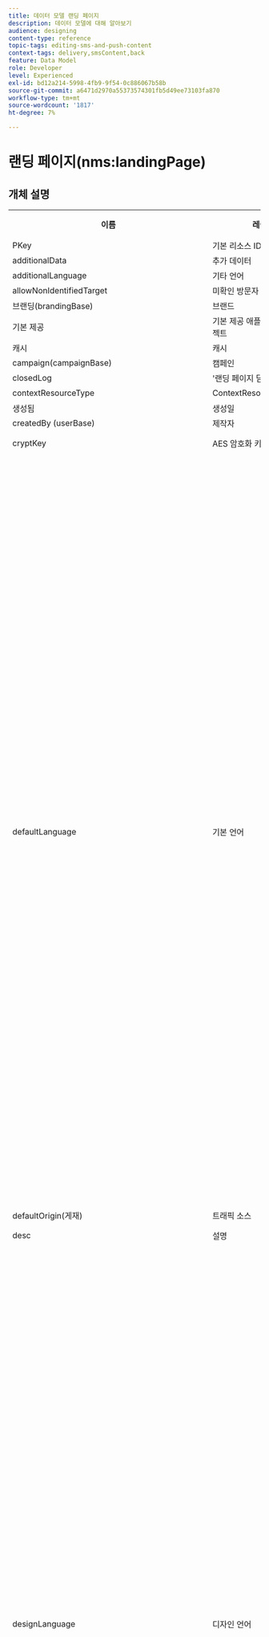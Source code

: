 ```yaml
---
title: 데이터 모델 랜딩 페이지
description: 데이터 모델에 대해 알아보기
audience: designing
content-type: reference
topic-tags: editing-sms-and-push-content
context-tags: delivery,smsContent,back
feature: Data Model
role: Developer
level: Experienced
exl-id: bd12a214-5998-4fb9-9f54-0c886067b58b
source-git-commit: a6471d2970a55373574301fb5d49ee73103fa870
workflow-type: tm+mt
source-wordcount: '1817'
ht-degree: 7%

---
```


# 랜딩 페이지(nms:landingPage)

## 개체 설명

<table>
      <tr>
         <th>이름</th>
         <th>레이블</th>
         <th>유형(길이)</th>
         <th>열거 값</th>
      </tr>
      <tr>
         <td>PKey</td>
         <td>기본 리소스 ID</td>
         <td>문자열 </td>
         <td> </td>
      </tr>
      <tr>
         <td>additionalData</td>
         <td>추가 데이터</td>
         <td>컬렉션 </td>
         <td> </td>
      </tr>
      <tr>
         <td>additionalLanguage</td>
         <td>기타 언어</td>
         <td>항목 </td>
         <td> </td>
      </tr>
      <tr>
         <td>allowNonIdentifiedTarget</td>
         <td>미확인 방문자 승인</td>
         <td>부울 </td>
         <td> </td>
      </tr>
      <tr>
         <td>브랜딩(brandingBase)</td>
         <td>브랜드</td>
         <td>링크 </td>
         <td> </td>
      </tr>
      <tr>
         <td>기본 제공</td>
         <td>기본 제공 애플리케이션 오브젝트</td>
         <td>부울 </td>
         <td> </td>
      </tr>
      <tr>
         <td>캐시</td>
         <td>캐시</td>
         <td>문자열 </td>
         <td> </td>
      </tr>
      <tr>
         <td>campaign(campaignBase)</td>
         <td>캠페인</td>
         <td>링크 </td>
         <td> </td>
      </tr>
      <tr>
         <td>closedLog</td>
         <td>'랜딩 페이지 닫힘' 로그</td>
         <td>문자열 </td>
         <td> </td>
      </tr>
      <tr>
         <td>contextResourceType</td>
         <td>ContextResourceType</td>
         <td>문자열 </td>
         <td> </td>
      </tr>
      <tr>
         <td>생성됨</td>
         <td>생성일</td>
         <td>일자 </td>
         <td> </td>
      </tr>
      <tr>
         <td>createdBy (userBase)</td>
         <td>제작자</td>
         <td>링크 </td>
         <td> </td>
      </tr>
      <tr>
         <td>cryptKey</td>
         <td>AES 암호화 키</td>
         <td>문자열(64)</td>
         <td> </td>
      </tr>
      <tr>
         <td>defaultLanguage</td>
         <td>기본 언어</td>
         <td>열거형(문자열)(255)</td>
         <td>
            <ul>
               <li>그리스어 - 엘 - 엘</li>
               <li>영어 - en - en</li>
               <li>중국어 - zh - zh</li>
               <li>프랑스어(프랑스) - fr_FR - fr_FR</li>
               <li>베트남어 - vi - vi</li>
               <li>포르투갈어(포르투갈) - pt_PT - pt_PT</li>
               <li>이탈리아어(이탈리아) - it_IT - it_IT</li>
               <li>이탈리아어 - it - it</li>
               <li>네덜란드어(벨기에) - nl_BE - nl_BE</li>
               <li>노르웨이어(노르웨이) - no_NO - no_NO</li>
               <li>네덜란드어(네덜란드) - nl_NL - nl_NL</li>
               <li>아랍어 - ar - ar</li>
               <li>영어(미국) - en_US - en_US</li>
               <li>아일랜드어 - ga - ga</li>
               <li>체코어 - cs - cs</li>
               <li>에스토니아어 - et - et</li>
               <li>인도네시아어 - id - id</li>
               <li>스페인어 - es - es</li>
               <li>러시아 - ru - ru</li>
               <li>네덜란드어 - nl - nl</li>
               <li>왈롱 - wa - wa</li>
               <li>포르투갈어 - pt - pt</li>
               <li>프랑스어(벨기에) - fr_BE - fr_BE</li>
               <li>라트비아어 - lv - lv</li>
               <li>리투아니아어 - lt - lt</li>
               <li>태국어 - 목 - 목</li>
               <li>영어(영국) - en_GB - en_GB</li>
               <li>프랑스어 - fr - fr</li>
               <li>포르투갈어(브라질) - pt_BR - pt_BR</li>
               <li>독일어 - de - de</li>
               <li>덴마크어 - da - da</li>
               <li>핀란드어 - fi - fi</li>
               <li>헝가리어 - hu - hu</li>
               <li>스웨덴어(핀란드) - sv_FI - sv_FI</li>
               <li>일본어 - ja - ja</li>
               <li>히브리어 - 그</li>
               <li>한국어 - ko - ko</li>
               <li>스웨덴어 - sv</li>
               <li>스웨덴 (스웨덴어) - sv_SE - sv_SE</li>
               <li>슬로바키아어 - sk - sk</li>
               <li>몰타어 - mt - mt</li>
               <li>이탈리아어(스위스) - it_CH - it_CH</li>
               <li>폴란드어 - pl - pl</li>
               <li>슬로베니아 - sl - sl</li>
               <li>잘못된 값 - __Invalid_value__ - __Invalid_value__</li>
            </ul>
         </td>
      </tr>
      <tr>
         <td>defaultOrigin(게재)</td>
         <td>트래픽 소스</td>
         <td>링크 </td>
         <td> </td>
      </tr>
      <tr>
         <td>desc</td>
         <td>설명</td>
         <td>문자열(512)</td>
         <td> </td>
      </tr>
      <tr>
         <td>designLanguage</td>
         <td>디자인 언어</td>
         <td>열거형(문자열)(255)</td>
         <td>
            <ul>
               <li>그리스어 - 엘 - 엘</li>
               <li>영어 - en - en</li>
               <li>중국어 - zh - zh</li>
               <li>프랑스어(프랑스) - fr_FR - fr_FR</li>
               <li>베트남어 - vi - vi</li>
               <li>포르투갈어(포르투갈) - pt_PT - pt_PT</li>
               <li>이탈리아어(이탈리아) - it_IT - it_IT</li>
               <li>이탈리아어 - it - it</li>
               <li>네덜란드어(벨기에) - nl_BE - nl_BE</li>
               <li>노르웨이어(노르웨이) - no_NO - no_NO</li>
               <li>네덜란드어(네덜란드) - nl_NL - nl_NL</li>
               <li>아랍어 - ar - ar</li>
               <li>영어(미국) - en_US - en_US</li>
               <li>아일랜드어 - ga - ga</li>
               <li>체코어 - cs - cs</li>
               <li>에스토니아어 - et - et</li>
               <li>인도네시아어 - id - id</li>
               <li>스페인어 - es - es</li>
               <li>러시아 - ru - ru</li>
               <li>네덜란드어 - nl - nl</li>
               <li>왈롱 - wa - wa</li>
               <li>포르투갈어 - pt - pt</li>
               <li>프랑스어(벨기에) - fr_BE - fr_BE</li>
               <li>라트비아어 - lv - lv</li>
               <li>리투아니아어 - lt - lt</li>
               <li>태국어 - 목 - 목</li>
               <li>영어(영국) - en_GB - en_GB</li>
               <li>프랑스어 - fr - fr</li>
               <li>포르투갈어(브라질) - pt_BR - pt_BR</li>
               <li>독일어 - de - de</li>
               <li>덴마크어 - da - da</li>
               <li>핀란드어 - fi - fi</li>
               <li>헝가리어 - hu - hu</li>
               <li>스웨덴어(핀란드) - sv_FI - sv_FI</li>
               <li>일본어 - ja - ja</li>
               <li>히브리어 - 그</li>
               <li>한국어 - ko - ko</li>
               <li>스웨덴어 - sv</li>
               <li>스웨덴 (스웨덴어) - sv_SE - sv_SE</li>
               <li>슬로바키아어 - sk - sk</li>
               <li>몰타어 - mt - mt</li>
               <li>이탈리아어(스위스) - it_CH - it_CH</li>
               <li>폴란드어 - pl - pl</li>
               <li>슬로베니아 - sl - sl</li>
               <li>잘못된 값 - __Invalid_value__ - __Invalid_value__</li>
            </ul>
         </td>
      </tr>
      <tr>
         <td>dynamicService</td>
         <td>다이내믹 서비스</td>
         <td>부울 </td>
         <td> </td>
      </tr>
      <tr>
         <td>종료</td>
         <td>만료일</td>
         <td>일자 </td>
         <td> </td>
      </tr>
      <tr>
         <td>errorContextResourceType</td>
         <td>ErrorContextResourceType</td>
         <td>문자열 </td>
         <td> </td>
      </tr>
      <tr>
         <td>errorPage</td>
         <td>오류 페이지</td>
         <td>항목 </td>
         <td> </td>
      </tr>
      <tr>
         <td>geoUnit(geoUnitBase)</td>
         <td>지리적 단위</td>
         <td>링크 </td>
         <td> </td>
      </tr>
      <tr>
         <td>htmlPage</td>
         <td>페이지</td>
         <td>컬렉션 </td>
         <td> </td>
      </tr>
      <tr>
         <td>identificationByUrlParam</td>
         <td>URL 매개 변수로 식별</td>
         <td>부울 </td>
         <td> </td>
      </tr>
      <tr>
         <td>inactiveUrlRedirection</td>
         <td>리디렉션 URL</td>
         <td>문자열(4096)</td>
         <td> </td>
      </tr>
      <tr>
         <td>isExternal</td>
         <td>외부 리소스임</td>
         <td>부울 </td>
         <td> </td>
      </tr>
      <tr>
         <td>isTemplate</td>
         <td>템플릿</td>
         <td>부울 </td>
         <td> </td>
      </tr>
      <tr>
         <td>작업</td>
         <td>작업</td>
         <td>컬렉션 </td>
         <td> </td>
      </tr>
      <tr>
         <td>작업 로그</td>
         <td>로그</td>
         <td>컬렉션 </td>
         <td> </td>
      </tr>
      <tr>
         <td>레이블</td>
         <td>레이블</td>
         <td>문자열(128)</td>
         <td> </td>
      </tr>
      <tr>
         <td>마지막 수정일</td>
         <td>마지막 수정일</td>
         <td>일자 </td>
         <td> </td>
      </tr>
      <tr>
         <td>loadingFilter(queryFilterBase)</td>
         <td>키 로드 중</td>
         <td>링크 </td>
         <td> </td>
      </tr>
      <tr>
         <td>loadingFilterMapping</td>
         <td>로드 키의 매개 변수</td>
         <td>컬렉션 </td>
         <td> </td>
      </tr>
      <tr>
         <td>logicalStatus</td>
         <td>실행 상태</td>
         <td>열거형(문자열)(255)</td>
         <td>
            <ul>
               <li>진행 중 - 시작됨 - 시작됨</li>
               <li>편집 - 편집 - 편집</li>
               <li>완료됨 - 완료됨 - 완료됨</li>
               <li>경고 - 경고 - 경고</li>
               <li>오류 - 오류 - 오류</li>
               <li>잘못된 값 - __Invalid_value__ - __Invalid_value__</li>
            </ul>
         </td>
      </tr>
      <tr>
         <td>messageAction</td>
         <td>메시지 보내기 시작</td>
         <td>부울 </td>
         <td> </td>
      </tr>
      <tr>
         <td>messageActionDelivery(deliveryMCTemplateBase)</td>
         <td>트랜잭션 메시지</td>
         <td>링크 </td>
         <td> </td>
      </tr>
      <tr>
         <td>modifiedBy(userBase)</td>
         <td>수정자</td>
         <td>링크 </td>
         <td> </td>
      </tr>
      <tr>
         <td>이름</td>
         <td>ID</td>
         <td>문자열(64)</td>
         <td> </td>
      </tr>
      <tr>
         <td>orgUnit(orgUnitBase)</td>
         <td>조직 유닛</td>
         <td>링크 </td>
         <td> </td>
      </tr>
      <tr>
         <td>미리 채우기</td>
         <td>방문자 데이터 미리 로드</td>
         <td>부울 </td>
         <td> </td>
      </tr>
      <tr>
         <td>프로그램(programBase)</td>
         <td>프로그램</td>
         <td>링크 </td>
         <td> </td>
      </tr>
      <tr>
         <td>publicUrl</td>
         <td>공개 URL</td>
         <td>문자열 </td>
         <td> </td>
      </tr>
      <tr>
         <td>발행일</td>
         <td>게시일</td>
         <td>일자 </td>
         <td> </td>
      </tr>
      <tr>
         <td>조정 필터(queryFilterBase)</td>
         <td>조정 키</td>
         <td>링크 </td>
         <td> </td>
      </tr>
      <tr>
         <td>조정 필터 매핑</td>
         <td>조정 키 매개 변수</td>
         <td>컬렉션 </td>
         <td> </td>
      </tr>
      <tr>
         <td>reconciliationUpdateStrategy</td>
         <td>전략 업데이트</td>
         <td>열거형(바이트) </td>
         <td>
            <ul>
               <li>업데이트 - updateTarget - 1</li>
               <li>승인되지 않음 - 승인되지 않음 - 0</li>
               <li>잘못된 값 - __Invalid_value__ - __Invalid_value__</li>
            </ul>
         </td>
      </tr>
      <tr>
         <td>서비스(serviceBase)</td>
         <td>구독 서비스</td>
         <td>링크 </td>
         <td> </td>
      </tr>
      <tr>
         <td>specificAction</td>
         <td>특정 작업</td>
         <td>열거형(바이트) </td>
         <td>
            <ul>
               <li>블랙리스트 - 블랙리스트 - 3</li>
               <li>특정 작업 없음 - 없음 - 0</li>
               <li>구독 취소 - 구독 취소 - 2</li>
               <li>잘못된 값 - __Invalid_value__ - __Invalid_value__</li>
               <li>구독 - 구독 - 1</li>
            </ul>
         </td>
      </tr>
      <tr>
         <td>시작</td>
         <td>배포일</td>
         <td>일자 </td>
         <td> </td>
      </tr>
      <tr>
         <td>상태</td>
         <td>상태</td>
         <td>열거형(바이트) </td>
         <td>
            <ul>
               <li>편집 - 편집 - 0</li>
               <li>게시 실패 - 실패 - 99</li>
               <li>닫힘 - 닫힘 - 20</li>
               <li>잘못된 값 - __Invalid_value__ - __Invalid_value__</li>
               <li>온라인 - 열림 - 10</li>
            </ul>
         </td>
      </tr>
      <tr>
         <td>targetResource</td>
         <td>타겟팅 차원</td>
         <td>문자열(255)</td>
         <td> </td>
      </tr>
      <tr>
         <td>템플릿(랜딩 페이지)</td>
         <td>랜딩 페이지 템플릿</td>
         <td>링크 </td>
         <td> </td>
      </tr>
      <tr>
         <td>testUrl</td>
         <td>테스트 URL</td>
         <td>문자열 </td>
         <td> </td>
      </tr>
      <tr>
         <td>축소판</td>
         <td>썸네일</td>
         <td>문자열(255)</td>
         <td> </td>
      </tr>
      <tr>
         <td>시간대</td>
         <td>시간대</td>
         <td>열거형(문자열) (64)</td>
         <td>
            <ul>
               <li>(GMT-02:00) 중앙-대서양 - 대서양_남부_조지아 - 대서양/남부_조지아</li>
               <li>(GMT+02:00) 암만 - 아시아 암만 - 아시아/암만</li>
               <li>(GMT-03:00) 브라시 - 아메리카_상파울루 - 아메리카/상파울루</li>
               <li>(GMT+06:00) 아스타나, 다카 - 아시아 다카 - 아시아/다카</li>
               <li>(GMT+06:00) 노보시비르스크 - 아시아_노보시비르스크 - 아시아/노보시비르스크</li>
               <li>(GMT+02:00) 빈트후크 - 아프리카 빈트후크 - 아프리카/빈트후크</li>
               <li>(GMT+04:00) 코카서스, 에레반 - 아시아_예레반 - 아시아/예레반</li>
               <li>(GMT-04:00) 마노스 - 아메리카 마노스 - 아메리카/마노스</li>
               <li>(GMT+03:30) 테헤란 - 아시아_테헤란 - 아시아/테헤란</li>
               <li>(GMT+12:00) 오클랜드, 웰링턴 - 태평양 오클랜드 - 태평양/오클랜드</li>
               <li>(GMT+02:00) 예루살렘 - 아시아_예루살렘 - 아시아/예루살렘</li>
               <li>(GMT+03:00) 모스크바, 상트페테르부르크, 볼고그라드 - 유럽_모스크바 - 유럽/모스크바</li>
               <li>(GMT+09:30) 아델라이드 - 오스트레일리아 아델라이드 - 오스트레일리아/아델라이드</li>
               <li>(GMT+10:00) 캔버라, 멜버른, 시드니 - 오스트레일리아 캔버라 - 오스트레일리아/캔버라</li>
               <li>(GMT+08:00) 퍼스 - 오스트레일리아_퍼스 - 오스트레일리아/퍼스</li>
               <li>(GMT+09:00) 야쿠츠크 - 아시아 야쿠츠크 - 아시아/야쿠츠크</li>
               <li>(GMT-10:00) 하와이 - 태평양 호놀룰루 - 태평양/호놀룰루</li>
               <li>(GMT+04:00) 바쿠 - 아시아 바쿠 - 아시아/바쿠</li>
               <li>(GMT+10:00) 블라디보스토크 - 아시아_블라디보스토크 - 아시아/블라디보스토크</li>
               <li>(GMT+09:00) 서울 - 아시아_서울 - 아시아/서울</li>
               <li>(GMT+01:00) 사라예보, 스코플레, 소피아, 바르샤바, 자그레브 - 유럽_사라예보 - 유럽/사라예보</li>
               <li>서버 시간대 - _server_ - _server_</li>
               <li>(GMT+04:00) 아부다비, 무스카트 - 아시아_무스카트 - 아시아/무스카트</li>
               <li>(GMT+08:00) 쿠알라룸푸르, 싱가포르 - 아시아_쿠알라룸푸르 - 아시아/쿠알라룸푸르</li>
               <li>(GMT+09:00) 오사카, 삿포로, 도쿄 - 아시아 도쿄 - 아시아/도쿄</li>
               <li>(GMT+10:00) 브리즈번 - 오스트레일리아 브리즈번 - 오스트레일리아/브리즈번</li>
               <li>(GMT+05:30) 스리자야와르데네푸라 - 아시아 콜롬비아 - 아시아/콜롬비아</li>
               <li>(GMT+02:00) 하라레, 프리토리아 - 아프리카_하라레 - 아프리카/하라레</li>
               <li>(GMT+08:00) 오울란바토르 - 아시아_울란바토르 - 아시아/울란바토르</li>
               <li>(GMT-02:00) 그리니치 표준시 마이너스 2시간 - Gmt_m2 - 기타/GMT+2</li>
               <li>(GMT-03:00) 그리니치 표준시 마이너스 3시간 - Gmt_m3 - 기타/GMT+3</li>
               <li>(GMT-01:00) 그리니치 표준시 마이너스 1시간 - Gmt_m1 - 기타/GMT+1</li>
               <li>(GMT-06:00) 그리니치 표준시 마이너스 6시간 - Gmt_m6 - 기타/GMT+6</li>
               <li>(GMT-07:00) 그리니치 표준시 마이너스 7시간 - Gmt_m7 - 기타/GMT+7</li>
               <li>(GMT-04:00) 그리니치 표준시 마이너스 4시간 - Gmt_m4 - 기타/GMT+4</li>
               <li>(GMT) 카사블랑카 - 아프리카_카사블랑카 - 아프리카/카사블랑카</li>
               <li>(GMT+05:30) 콜카타, 첸나이, 뭄바이, 뉴델리 - 아시아-콜카타 - 아시아/콜카타</li>
               <li>(GMT-11:00) 그리니치 표준시 마이너스 11시간 - Gmt_m11 - 기타/GMT+11</li>
               <li>(GMT-09:00) 그리니치 표준시 마이너스 9시간 - Gmt_m9 - 기타/GMT+9</li>
               <li>(GMT-03:30) 뉴펀들랜드 - 아메리카_세인트_존스 - 아메리카/세인트_존스</li>
               <li>기본값 - _inherit_ - _inherit_</li>
               <li>(GMT+03:00) 그리니치 표준시 플러스 3시간 - Gmt_p3 - 기타/GMT-3</li>
               <li>(GMT-04:30) 카라카스 - 아메리카_카라카스 - 아메리카/카라카스</li>
               <li>(GMT+01:00) 암스테르담, 베를린, 베른, 로마, 스톡홀름, 비엔나 - 유럽_베를린 - 유럽/베를린</li>
               <li>(GMT-07:00) 치와와, 라파스, 마사틀란 - 아메리카 치와와 - 아메리카/치와와</li>
               <li>(GMT+03:00) 나이로비 - 아프리카 나이로비 - 아프리카/나이로비</li>
               <li>(GMT-04:00) 아순시온 - 아메리카_아순시온 - 아메리카/아순시온</li>
               <li>(GMT+03:00) 바그다드 - 아시아 바그다드 - 아시아/바그다드</li>
               <li>(GMT-10:00) 그리니치 표준시 마이너스 10시간 - Gmt_m10 - 기타/GMT+10</li>
               <li>(GMT-03:00) 그린란드 - 아메리카_고드호프 - 아메리카/고드호프</li>
               <li>(GMT+02:00) 다마스 - 아시아_다마스쿠스 - 아시아/다마스쿠스</li>
               <li>(GMT-11:00) 사모아 - 태평양 사모아 - 태평양/사모아</li>
               <li>(GMT-05:00) 보고타, 리마, 키토 - 아메리카_보고타 - 아메리카/보고타</li>
               <li>(GMT+01:00) 브뤼셀, 코펜하겐, 마드리드, 파리 - 유럽_파리 - 유럽/파리</li>
               <li>(GMT+08:00) 베이징, 충칭, 홍콩, 우루무치 - 아시아-상하이 - 아시아/상하이</li>
               <li>(GMT+12:00) 피지 - 태평양 피지 - 태평양/피지</li>
               <li>(GMT+02:00) 아테네, 이스탄불, 민스크 - 유럽_아테네 - 유럽/아테네</li>
               <li>(GMT+04:00) 트빌리시 - 아시아_트빌리시 - 아시아/트빌리시</li>
               <li>잘못된 값 - __Invalid_value__ - __Invalid_value__</li>
               <li>(GMT+05:45) 카트만두 - 아시아_카트만두 - 아시아/카트만두</li>
               <li>(GMT-05:00) 인디애나(동부) - 아메리카_인디애나폴리스 - 아메리카/인디애나폴리스</li>
               <li>(GMT-01:00) 카보베르데 제도 - 대서양_카보베르데 - 대서양/카보베르데</li>
               <li>(GMT+04:00) 포트루이스 - 인도령 모리셔스 - 인도령/모리셔스</li>
               <li>(GMT+08:00) 타이베이 - 아시아 타이베이 - 아시아/타이베이</li>
               <li>데이터베이스의 시간대 - _wdbc_ - _wdbc_</li>
               <li>(GMT+06:30) 랑군 - 아시아 랑군 - 아시아/랑군</li>
               <li>(GMT+11:00) 마가단, 솔로몬 제도, 뉴칼레도니아 - 태평양 과달카날 - 태평양/과달카날</li>
               <li>(GMT+02:00) 카이로 - 아프리카 카이로 - 아프리카/카이로</li>
               <li>(GMT+05:00) 이카테린부르크 - 아시아_예카테린부르크 - 아시아/예카테린부르크</li>
               <li>(GMT+08:00) 이르쿠츠크 - 아시아_이르쿠츠크 - 아시아/이르쿠츠크</li>
               <li>(GMT+10:00) 괌, 포트 모르즈비 - 태평양 괌 - 태평양/괌</li>
               <li>(GMT-04:00) 대서양 표준시(캐나다) - 아메리카_핼리팩스 - 아메리카/핼리팩스</li>
               <li>(GMT) 그리니치 표준시 - GMT</li>
               <li>(GMT-04:00) 라파스 - 아메리카_라파스 - 아메리카/라파스</li>
               <li>연산자 시간대 - _login_ - _login_</li>
               <li>(GMT-06:00) 과달라하라, 멕시코, 몬테레이 - 아메리카_멕시코_시티 - 아메리카/멕시코_시티</li>
               <li>(GMT+09:30) 다윈 - 오스트레일리아_다윈 - 오스트레일리아/다윈</li>
               <li>(GMT-05:00) 동부(미국 및 캐나다) - America_New_York - 아메리카/뉴욕</li>
               <li>(GMT-05:00) 그리니치 표준시 마이너스 5시간 - Gmt_m5 - 기타/GMT+5</li>
               <li>(GMT+05:00) 이슬라마바드, 카라치, 타켄트 - 아시아 카라치 - 아시아/카라치</li>
               <li>(GMT+03:00) 코웨이트, 리야드 - 아시아 리야드 - 아시아/리야드</li>
               <li>(GMT-08:00) 그리니치 표준시 마이너스 8시간 - Gmt_m8 - 기타/GMT+8</li>
               <li>(GMT-01:00) 아조레스 - 대서양 아조레스 - 대서양/아조레스</li>
               <li>(GMT+07:00) 방콕, 하노이, 자카르타 - 아시아 방콕 - 아시아/방콕</li>
               <li>(GMT) 몬로비아 - 아프리카_몬로비아 - 아프리카/몬로비아</li>
               <li>(GMT-09:00) 알래스카 - 아메리카_앵커리지 - 아메리카/앵커리지</li>
               <li>(GMT+01:00) 베오그라드, 브라티슬라바, 부다페스트, 류블랴나, 프라하 - 유럽_베오그라드 - 유럽/베오그라드</li>
               <li>(GMT) 레이캬비크 - 대서양 레이캬비크 - 대서양/레이캬비크</li>
               <li>(GMT+02:00) 부카레스트 - 유럽_부카레스트 - 유럽/부카레스트</li>
               <li>(GMT+05:00) 그리니치 표준시 플러스 5시간 - Gmt_p5 - 기타/GMT-5</li>
               <li>(GMT+04:00) 그리니치 표준시 플러스 4시간 - Gmt_p4 - 기타/GMT-4</li>
               <li>(GMT+07:00) 그리니치 표준시 플러스 7시간 - Gmt_p7 - 기타/GMT-7</li>
               <li>(GMT+06:00) 그리니치 표준시 플러스 6시간 - Gmt_p6 - 기타/GMT-6</li>
               <li>(GMT+01:00) 그리니치 표준시 플러스 1시간 - Gmt_p1 - 기타/GMT-1</li>
               <li>(GMT-08:00) 태평양(미국 및 캐나다) - 아메리카_로스앤젤레스 - 아메리카/로스앤젤레스</li>
               <li>(GMT+02:00) 그리니치 표준시 플러스 2시간 - Gmt_p2 - 기타/GMT-2</li>
               <li>(GMT+07:00) 크라스노이아르스크 - 아시아_크라스노야르스크 - 아시아/크라스노야르스크</li>
               <li>(GMT+09:00) 그리니치 표준시 플러스 9시간 - Gmt_p9 - 기타/GMT-9</li>
               <li>(GMT+08:00) 그리니치 표준시 플러스 8시간 - Gmt_p8 - 기타/GMT-8</li>
               <li>(GMT+10:00) 호바트 - 오스트레일리아_호바트 - 오스트레일리아/호바트</li>
               <li>(GMT+13:00) 누쿠알로파 - 태평양 통가타푸 - 태평양/통가타푸</li>
               <li>(GMT-06:00) 중앙 아메리카 - 아메리카_리자이나 - 아메리카/리자이나</li>
               <li>(GMT-03:00) 부에노스아이레스, 카옌, 포르탈레자 - 아메리카_부에노스아이레스 - 아메리카/부에노스아이레스</li>
               <li>(GMT-07:00) 로키 산맥(미국 및 캐나다) - 아메리카_덴버 - 아메리카/덴버</li>
               <li>(GMT+01:00) 중앙 아프리카 - 서부 - 아프리카_루안다 - 아프리카/루안다</li>
               <li>(GMT+02:00) 헬싱키, 키예프, 리가, 소피아, 탈린, 빌뉴스 - 유럽_헬싱키 - 유럽/헬싱키</li>
               <li>(GMT) 그리니치 표준시: 더블린, 에든버러, 리스본, 런던 - 유럽_런던 - 유럽/런던</li>
               <li>(GMT-07:00) 애리조나 - 아메리카_피닉스 - 아메리카/피닉스</li>
               <li>(GMT+02:00) 베이루트 - 아시아 베이루트 - 아시아/베이루트</li>
               <li>(GMT+04:30) 카불 - 아시아_카불 - 아시아/카불</li>
               <li>(GMT-06:00) 센터(미국 및 캐나다) - 아메리카_시카고 - 아메리카/시카고</li>
               <li>(GMT+11:00) 그리니치 표준시 플러스 11시간 - Gmt_p11 - 기타/GMT-11</li>
               <li>(GMT+10:00) 그리니치 표준시 플러스 10시간 - Gmt_p10 - 기타/GMT-10</li>
               <li>(GMT+13:00) 그리니치 표준시 플러스 13시간 - Gmt_p13 - 기타/GMT-13</li>
               <li>(GMT+12:00) 그리니치 표준시 플러스 12시간 - Gmt_p12 - 기타/GMT-12</li>
               <li>(GMT-04:00) 산티아고 - 아메리카_산티아고 - 아메리카/산티아고</li>
               <li>(GMT-03:00) 몬테비데오 - 아메리카_몬테비데오 - 아메리카/몬테비데</li>
               <li>(GMT-04:00) 쿠이아바 - 아메리카 쿠이아바 - 아메리카/쿠이아바</li>
            </ul>
         </td>
      </tr>
      <tr>
         <td>제목</td>
         <td>랜딩 페이지</td>
         <td>문자열(255)</td>
         <td> </td>
      </tr>
      <tr>
         <td>trackingEnable</td>
         <td>로그 응답</td>
         <td>부울 </td>
         <td> </td>
      </tr>
      <tr>
         <td>trackingUrlName</td>
         <td>추적 URL 이름</td>
         <td>문자열 </td>
         <td> </td>
      </tr>
      <tr>
         <td>유형</td>
         <td>유형</td>
         <td>열거형(바이트) </td>
         <td>
            <ul>
               <li>일반 - 일반 - 0</li>
               <li>서비스 구독 취소 - 구독 취소 - 3</li>
               <li>블랙리스트 - 블랙리스트 - 4</li>
               <li>잘못된 값 - __Invalid_value__ - __Invalid_value__</li>
               <li>고객 확보 - 고객 확보 - 1</li>
               <li>서비스 구독 - 구독 - 2</li>
            </ul>
         </td>
      </tr>
      <tr>
         <td>uuid</td>
         <td>보안 ID</td>
         <td>문자열 </td>
         <td> </td>
      </tr>
      <tr>
         <td>webTrackingEnable</td>
         <td>웹 추적 활성화</td>
         <td>부울 </td>
         <td> </td>
      </tr>
   </table>

## 필터

논리 상태별(byLogicalStatus)

<table>
    <tr>
    <th>이름</th>
    <th>유형</th>
    </tr>
    <tr>
    <td>상태</td>
    <td>열거</td>
    </tr>
</table>

이름 또는 레이블 기준(byText)

<table>
    <tr>
    <th>이름</th>
    <th>유형</th>
    </tr>
    <tr>
    <td>텍스트</td>
    <td>문자열</td>
    </tr>
</table>

상태별(byState)

<table>
    <tr>
    <th>이름</th>
    <th>유형</th>
    </tr>
    <tr>
    <td>상태</td>
    <td>열거</td>
    </tr>
</table>

리소스 타겟팅(byTargetResource)

<table>
<tr>
<th>이름</th>
<th>유형</th>
</tr>
<tr>
<td>targetResource</td>
<td>문자열</td>
</tr>
</table>

고급 랜딩 페이지 포함(고급 포함)

<table>
    <tr>
    <th>이름</th>
    <th>유형</th>
    </tr>
    <tr>
    <td>고급</td>
    <td>부울</td>
    </tr>
</table>

다른 유형의 목록에서 연속 게재 포함(withContinuous)

<table>
        <tr>
        <th>이름</th>
        <th>유형</th>
        </tr>
        <tr>
        <td>withContinuous</td>
        <td>부울</td>
        </tr>
    </table>

지정된 기간 동안 표시(byCalendar)

<table>
        <tr>
        <th>이름</th>
        <th>유형</th>
        </tr>
        <tr>
        <td>startDate</td>
        <td>일자</td>
        </tr>
        <tr>
        <td>endDate</td>
        <td>일자</td>
        </tr>
    </table>

지정된 기간 동안 게시됨(byPlanning)

<table>
    <tr>
    <th>이름</th>
    <th>유형</th>
    </tr>
    <tr>
    <td>startDate</td>
    <td>일자</td>
    </tr>
    <tr>
    <td>endDate</td>
    <td>일자</td>
    </tr>
</table>
